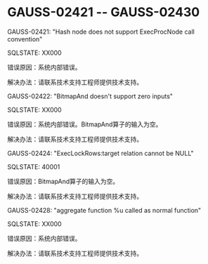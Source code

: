# GAUSS-02421 -- GAUSS-02430<a name="ZH-CN_TOPIC_0302072876"></a>

GAUSS-02421: "Hash node does not support ExecProcNode call convention"

SQLSTATE: XX000

错误原因：系统内部错误。

解决办法：请联系技术支持工程师提供技术支持。

GAUSS-02422: "BitmapAnd doesn't support zero inputs"

SQLSTATE: XX000

错误原因：系统内部错误。BitmapAnd算子的输入为空。

解决办法：请联系技术支持工程师提供技术支持。

GAUSS-02424: "ExecLockRows:target relation cannot be NULL"

SQLSTATE: 40001

错误原因：BitmapAnd算子的输入为空。

解决办法：请联系技术支持工程师提供技术支持。

GAUSS-02428: "aggregate function %u called as normal function"

SQLSTATE: XX000

错误原因：系统内部错误。

解决办法：请联系技术支持工程师提供技术支持。

